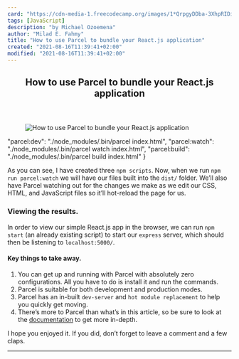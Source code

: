 ```yaml
---
card: "https://cdn-media-1.freecodecamp.org/images/1*QrpgyDDba-3XhpRIDiPx-Q.png"
tags: [JavaScript]
description: "by Michael Ozoemena"
author: "Milad E. Fahmy"
title: "How to use Parcel to bundle your React.js application"
created: "2021-08-16T11:39:41+02:00"
modified: "2021-08-16T11:39:41+02:00"
---
```

<div class="site-wrapper">
<main id="site-main" class="site-main outer">
<div class="inner">
<article class="post-full post tag-javascript tag-reactjs tag-es6 tag-technology tag-programming ">
<header class="post-full-header">
<h1 class="post-full-title">How to use Parcel to bundle your React.js application</h1>
</header>
<figure class="post-full-image">
<picture>
<source media="(max-width: 700px)" sizes="1px" srcset="data:image/gif;base64,R0lGODlhAQABAIAAAAAAAP///yH5BAEAAAAALAAAAAABAAEAAAIBRAA7 1w">
<source media="(min-width: 701px)" sizes="(max-width: 800px) 400px,
(max-width: 1170px) 700px,
1400px" srcset="https://cdn-media-1.freecodecamp.org/images/1*QrpgyDDba-3XhpRIDiPx-Q.png 300w,
https://cdn-media-1.freecodecamp.org/images/1*QrpgyDDba-3XhpRIDiPx-Q.png 600w,
https://cdn-media-1.freecodecamp.org/images/1*QrpgyDDba-3XhpRIDiPx-Q.png 1000w,
https://cdn-media-1.freecodecamp.org/images/1*QrpgyDDba-3XhpRIDiPx-Q.png 2000w">
<img onerror="this.style.display='none'" src="https://cdn-media-1.freecodecamp.org/images/1*QrpgyDDba-3XhpRIDiPx-Q.png" alt="How to use Parcel to bundle your React.js application">
</picture>
</figure>
<section class="post-full-content">
<div class="post-content medium-migrated-article">
"parcel:dev": "./node_modules/.bin/parcel index.html",
"parcel:watch": "./node_modules/.bin/parcel watch index.html",
"parcel:build": "./node_modules/.bin/parcel build index.html"
}</code></pre><p>As you can see, I have created three <code>npm scripts</code>. Now, when we run <code>npm run parcel:watch</code> we will have our files built into the <code>dist/</code> folder. We’ll also have Parcel watching out for the changes we make as we edit our CSS, HTML, and JavaScript files so it’ll hot-reload the page for us.</p><h3 id="viewing-the-results-"><strong>Viewing the results.</strong></h3><p>In order to view our simple React.js app in the browser, we can run <code>npm start</code> (an already existing script) to start our <code>express</code> server, which should then be listening to <code>localhost:5000/</code>.</p><h4 id="key-things-to-take-away-"><strong>Key things to take away.</strong></h4><ol><li>You can get up and running with Parcel with absolutely zero configurations. All you have to do is install it and run the commands.</li><li>Parcel is suitable for both development and production modes.</li><li>Parcel has an in-built <code>dev-server</code> and <code>hot module replacement</code> to help you quickly get moving.</li><li>There’s more to Parcel than what’s in this article, so be sure to look at the <a href="https://parceljs.org/" rel="noopener">documentation</a> to get more in-depth.</li></ol><p>I hope you enjoyed it. If you did, don’t forget to leave a comment and a few claps.</p>
</div>
<hr>
</section>
</article>
</div>
</main>
</div>
<!-- Google Tag Manager (noscript) -->
<!-- End Google Tag Manager (noscript) -->
